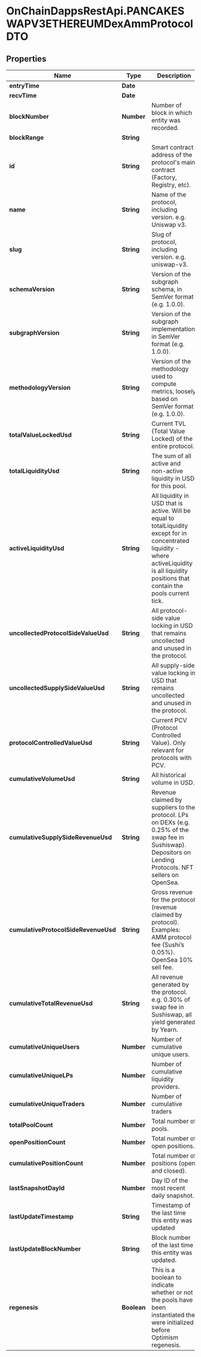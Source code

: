 # OnChainDappsRestApi.PANCAKESWAPV3ETHEREUMDexAmmProtocolDTO

## Properties

Name | Type | Description | Notes
------------ | ------------- | ------------- | -------------
**entryTime** | **Date** |  | [optional] 
**recvTime** | **Date** |  | [optional] 
**blockNumber** | **Number** | Number of block in which entity was recorded. | [optional] 
**blockRange** | **String** |  | [optional] 
**id** | **String** | Smart contract address of the protocol&#39;s main contract (Factory, Registry, etc). | [optional] 
**name** | **String** | Name of the protocol, including version. e.g. Uniswap v3. | [optional] 
**slug** | **String** | Slug of protocol, including version. e.g. uniswap-v3. | [optional] 
**schemaVersion** | **String** | Version of the subgraph schema, in SemVer format (e.g. 1.0.0). | [optional] 
**subgraphVersion** | **String** | Version of the subgraph implementation, in SemVer format (e.g. 1.0.0). | [optional] 
**methodologyVersion** | **String** | Version of the methodology used to compute metrics, loosely based on SemVer format (e.g. 1.0.0). | [optional] 
**totalValueLockedUsd** | **String** | Current TVL (Total Value Locked) of the entire protocol. | [optional] 
**totalLiquidityUsd** | **String** | The sum of all active and non-active liquidity in USD for this pool. | [optional] 
**activeLiquidityUsd** | **String** | All liquidity in USD that is active. Will be equal to totalLiquidity except for in concentrated liquidity - where activeLiquidity is all liquidity positions that contain the pools current tick. | [optional] 
**uncollectedProtocolSideValueUsd** | **String** | All protocol-side value locking in USD that remains uncollected and unused in the protocol. | [optional] 
**uncollectedSupplySideValueUsd** | **String** | All supply-side value locking in USD that remains uncollected and unused in the protocol. | [optional] 
**protocolControlledValueUsd** | **String** | Current PCV (Protocol Controlled Value). Only relevant for protocols with PCV. | [optional] 
**cumulativeVolumeUsd** | **String** | All historical volume in USD. | [optional] 
**cumulativeSupplySideRevenueUsd** | **String** | Revenue claimed by suppliers to the protocol. LPs on DEXs (e.g. 0.25% of the swap fee in Sushiswap). Depositors on Lending Protocols. NFT sellers on OpenSea. | [optional] 
**cumulativeProtocolSideRevenueUsd** | **String** | Gross revenue for the protocol (revenue claimed by protocol). Examples: AMM protocol fee (Sushi’s 0.05%). OpenSea 10% sell fee. | [optional] 
**cumulativeTotalRevenueUsd** | **String** | All revenue generated by the protocol. e.g. 0.30% of swap fee in Sushiswap, all yield generated by Yearn. | [optional] 
**cumulativeUniqueUsers** | **Number** | Number of cumulative unique users. | [optional] 
**cumulativeUniqueLPs** | **Number** | Number of cumulative liquidity providers. | [optional] 
**cumulativeUniqueTraders** | **Number** | Number of cumulative traders | [optional] 
**totalPoolCount** | **Number** | Total number of pools. | [optional] 
**openPositionCount** | **Number** | Total number of open positions. | [optional] 
**cumulativePositionCount** | **Number** | Total number of positions (open and closed). | [optional] 
**lastSnapshotDayId** | **Number** | Day ID of the most recent daily snapshot. | [optional] 
**lastUpdateTimestamp** | **String** | Timestamp of the last time this entity was updated | [optional] 
**lastUpdateBlockNumber** | **String** | Block number of the last time this entity was updated. | [optional] 
**regenesis** | **Boolean** | This is a boolean to indicate whether or not the pools have been instantiated the were initialized before Optimism regenesis. | [optional] 



